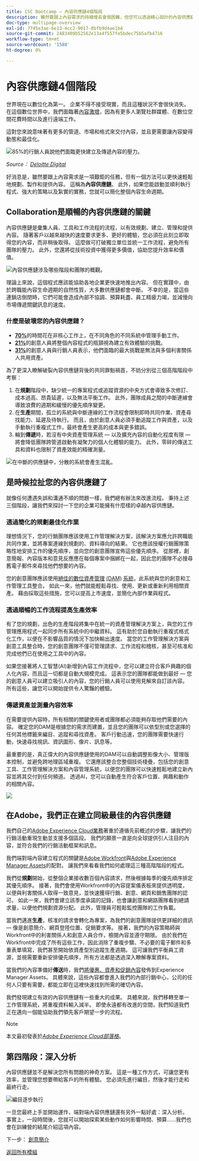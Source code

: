 ```yaml
---
title: CSC Bootcamp — 內容供應鏈4個階段
description: 雖然要跟上內容需求的持續增長會很困難，但您可以透過精心設計的內容供應鏈，快速輕鬆地規劃、製作及提供內容。
doc-type: multipage-overview
exl-id: 7745e3ae-6e13-4cc2-9017-8bfb9d4ae1b4
source-git-commit: 2483409b52562e13a4f557fe5bdec75b5afb4716
workflow-type: tm+mt
source-wordcount: '1588'
ht-degree: 0%

---
```


# 內容供應鏈4個階段

世界現在以數位化為第一。 企業不得不接受現實，而且這種狀況不會很快消失。 在這個數位世界中，我們面臨著[內容激增](https://www.prnewswire.com/news-releases/content-marketing-market-size-to-grow-by-usd-487-24-billion--by-objective-platform-end-user-and-geography---forecast-and-analysis-2022-2026--301562808.html)，因為有更多人瀏覽社群媒體、在數位空間花費時間以及進行遠端工作。

這對您來說意味著有更多的管道、市場和格式來交付內容，並且更需要讓內容變得動態和最佳化。

![85%的行銷人員說他們面臨更快建立及傳遞內容的壓力。](./images/pressure-to-create-content.png)

_Source：_ [_Deloitte Digital_](https://www2.deloitte.com/content/dam/Deloitte/uk/Documents/consultancy/deloitte-uk-future-of-experience-time-to-market.pdf)

好消息是，雖然要跟上內容需求是一項艱鉅的任務，但有一個方法可以更快速輕鬆地規劃、製作和提供內容。 這稱為&#x200B;**內容供應鏈**。 此外，如果您能啟動並順利執行程式、強大的策略以及紮實的實務，您就可以簡化整個內容生命週期。

## Collaboration是順暢的內容供應鏈的關鍵

內容供應鏈是彙集人員、工具和工作流程的流程，以有效規劃、建立、管理和提供內容。 隨著客戶以越來越快的速度要求更多、更好的體驗，您必須在此刻立即取得您的內容，而非稍後取得。 這麼做可打破獨立單位並統一工作流程，避免所有團隊的壓力。 此外，您還將從技術投資中獲得更多價值，協助您提升效率和價值。

![內容供應鏈涉及哪些階段和團隊的概觀。](./images/csc-overview.png)

理論上來說，這個程式應該能協助各地企業更快速地推出內容。 但在實踐中，由於跨職能內容生命週期的自然性質，大多數供應鏈都會中斷。 不幸的是，當這些連鎖店倒閉時，它們可能會造成內部不協調、預算耗盡、員工精疲力竭，並減慢向市場傳遞關鍵訊息的速度。

### 什麼是破壞您的內容供應鏈？

- [**70%**](https://business.adobe.com/resources/reports/future-creative-experiences.html)的時間花在非核心工作上，在不同角色的不同系統中管理手動工作。
- [**21%**](https://business.adobe.com/resources/reports/future-creative-experiences.html)的創意人員將整個內容程式的瓶頸視為建立有效體驗的挑戰。
- [**31%**](https://www.fotoware.com/blog/dam-industry-trends-by-fotoware)的創意人員與行銷人員表示，他們面臨的最大挑戰是無法與多個利害關係人共用資產。

為了更深入瞭解破裂內容供應鏈背後的共同罪魁禍首，不妨分別從三個高階階段中考察：

1. 在&#x200B;**規劃**&#x200B;階段中，缺少統一的專案程式或追蹤資源的中央方式會導致多次修訂、成本過高、昂貴延遲，以及無法平衡工作。 此外，團隊成員之間的中斷連線會導致浪費的週期和緩慢的優先順序變更。
2. 在&#x200B;**生產**&#x200B;期間，孤立的系統與中斷連線的工作流程會限制即時共同作業、資產尋找能力、延遲及待執行。 而且，由於創意人員必須手動追蹤工作與資產，以及手動執行重複式工作，最終會產生更高的成本與更多錯誤。
3. 輪到&#x200B;**傳遞**&#x200B;時，若沒有中央資產管理系統 — 以及擴充內容的自動化程度有限 — 將會降低團隊跨管道啟動有凝聚力的個人化體驗的能力。 此外，零碎的傳送工具和資料也限制了資產效能的精確測量。

![在中斷的供應鏈中，分散的系統會產生混亂。](./images/fragmented-supply-chain.png)

## 是時候拉扯您的內容供應鏈了

就像任何遭遇失誤和溝通不順的問題一樣，我們總有辦法來改進流程。 秉持上述三個階段，讓我們來探討一下您的企業可能擁有什麼樣的卓越內容供應鏈。

### 透過簡化的規劃最佳化作業

理想情況下，您的行銷團隊應該使用工作管理解決方案，該解決方案應允許跨職能共同作業，並將專案連線到規劃的、資料導向的結果。 它也應該授權行銷團隊策略性地安排工作的優先順序，並向您的創意團隊宣佈這些優先順序。 從那裡，創意簡報、內容版本和意見反應應在每個專案中捆綁在一起，因此您的團隊不必搜尋舊電子郵件來尋找他們想要的內容。

您的創意團隊應該使用[絕佳的數位資產管理](https://business.adobe.com/products/experience-manager/assets/digital-asset-management.html) [(DAM)](https://business.adobe.com/products/experience-manager/assets/digital-asset-management.html) [系統](https://business.adobe.com/products/experience-manager/assets/digital-asset-management.html)，此系統與您的創意和工作管理工具整合。 如此一來，他們就能輕鬆尋找、使用、更新或重新利用相關資產。 藉由採取這些措施，您可以提高上市速度，並簡化內部作業與程式。

### 透過順暢的工作流程提高生產效率

有了您的規劃，出色的生產階段將集中在統一的資產管理解決方案上，與您的工作管理應用程式一起同步所有系統中的中繼資料。 這有助於您自動執行重複式格式化工作，以便在不影響品質的情況下加快輸出速度。 當您的工作管理解決方案與創意工具整合時，您的創意團隊不僅可管理請求、工作流程和稽核，甚至可核准和完成他們已在使用之工具中的內容。

如果您接著將人工智慧(AI)新增到內容工作流程中，您可以建立符合客戶興趣的個人化內容，而且這一切都是自動大規模完成。 這表示您的團隊都能做到最好 — 您的創意人員可以建立吸引人的內容，您的行銷人員可以使用見解來自訂該內容。 所有這些，讓您可以開始提供令人驚豔的體驗。

### 傳遞資產並測量內容效率

在需要提供內容時，所有相關的關鍵使用者或團隊都必須能夠存取他們需要的內容。 確定您的DAM是根據您的需求而建置，並且您的團隊可以依型別或您選擇的任何其他標籤來編目、追蹤和尋找資產。 客戶行動迅速，您的團隊需要快速行動，快速尋找視訊、資訊圖形、像片、訊息等。

最重要的是，真正偉大的內容供應鏈使用的DAM可以自動調整影像大小、管理版本控制，並避免跨地理區域重複。 它還應該整合您整個技術棧疊，包括您的創意工具、工作管理解決方案和內容管理系統，以便您的團隊可以快速輕鬆地建立新內容並將其交付到任何頻道。 透過AI，您可以自動產生符合客戶位置、興趣和動作的相關內容。

![](./images/csc-in-action.png)

## 在Adobe，我們正在建立同級最佳的內容供應鏈

我們自己的[Adobe Experience Cloud業務](https://business.adobe.com/)著重於遵循先前概述的步驟，讓我們的行銷活動重現生動並支援多個區段。 我們的願景一直是向全球提供引人注目的內容，並符合我們的行銷活動框架和訊息。

我們端對端內容建立程式的關鍵是[Adobe Workfront](https://business.adobe.com/products/workfront/main.html)與[Adobe Experience Manager Assets](https://business.adobe.com/products/experience-manager/assets/aem-assets.html)的配對。 讓我們來看看我們如何處理這三種高階階段的程式。

我們從&#x200B;**規劃**&#x200B;開始，從整個企業接收數百個內容請求，然後根據每季的優先順序排定其優先順序。 接著，我們會使用Workfront中的內容提案儀表板來提供透明度，以便與利害關係人取得一致意見，並快速獲得行銷、創意、網頁和銷售團隊的認可。 如此一來，我們會建立該季度承諾的記錄，也會讓創意和網路團隊看到總請求量，以便他們規劃資源分配。 此外，管理員可輕鬆監控團隊的工作負載。

當我們邁進&#x200B;**生產**，核准的請求會轉化為專案，為我們的創意團隊提供更詳細的資訊 — 像是創意簡介、網頁登陸位置、促銷要求等。 接著，我們的內容策略師與Workfront中的利害關係人和創意人員合作，檢閱內容並遵守期限。 由於我們在Workfront中完成了所有這些工作，因此消除了重複步驟、不必要的電子郵件和多重表單填寫，我們甚至開始依資產型別追蹤生產週期。 這可讓我們平衡員工資源，並視需要重新安排優先順序，所有方法都是透過深入瞭解專案資料。

當我們的內容準備好&#x200B;**傳送**&#x200B;時，我們[將優惠、資產和促銷內容](https://business.adobe.com/customer-success-stories/adobe-content-hub-case-study.html)發佈到Experience Manager Assets。 具體來說，這些內容都會進入我們的內部行銷中心，公司的任何人只要有需要，都能立即在這裡快速找到所需的確切內容。

我們發現建立有效的內容供應鏈有一些重大的成果。 具體來說，我們移轉至單一工作管理系統，將重複資料輸入減半。 即使永遠都有改進的空間，我們知道我們正在邁向一個能協助我們領先客戶期望一步的流程。

>[!NOTE]
>
> 本文最初發表於&#x200B;[_Adobe Experience Cloud部落格_](https://business.adobe.com/blog/how-to/create-a-content-supply-chain-that-will-stand-the-test-of-time)。

## 第四階段：深入分析

內容供應鏈並不是解決您所有問題的神奇方案。 這是一種工作方式，可讓您更有效率，並管理您想要帶給客戶的所有體驗。 您必須先進行編目，然後才能行走和最終行走。

![編目逐步執行](./images/crawl-walk-run.png)

一旦您最終上手並開始運作，端對端內容供應鏈還有另外一點好處：深入分析。 事實上，一段時間後，您就可以開始探索某些動作如何影響時間、預算……我們也會在訓練營的結尾介紹這項內容。

下一步： [創意簡介](./creative-brief.md)

[返回所有模組](./overview.md)
